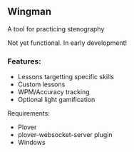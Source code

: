 ## Wingman
A tool for practicing stenography

Not yet functional. In early development!

### Features:
- Lessons targetting specific skills
- Custom lessons
- WPM/Accuracy tracking
- Optional light gamification

Requirements:
- Plover
- plover-websocket-server plugin
- Windows
